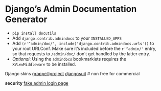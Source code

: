 # Django’s Admin Documentation Generator

* `pip install docutils`
* Add `django.contrib.admindocs` to your `INSTALLED_APPS`
* Add `(r'^admin/doc/', include('django.contrib.admindocs.urls'))` to your root URLConf. Make sure it’s included before the `r'^admin/'` entry, so that requests to `/admin/doc/` don’t get handled by the latter entry.
* *Optional*: Using the `admindocs` bookmarklets requires the `XViewMiddleware` to be installed.

Django skins
[grappelliproject](http://grappelliproject.com/)
[djangosuit](http://djangosuit.com/)  # non free for commercial

**security**
[fake admin login page](https://github.com/dmpayton/django-admin-honeypot)
